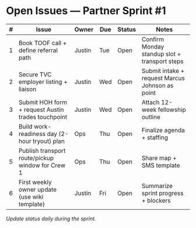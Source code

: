 # Open Issues — Partner Sprint #1

| # | Issue | Owner | Due | Status | Notes |
|---|-------|-------|-----|--------|-------|
| 1 | Book TOOF call + define referral path | Justin | Tue | Open | Confirm Monday standup slot + transport steps |
| 2 | Secure TVC employer listing + liaison | Justin | Wed | Open | Submit intake + request Marcus Johnson as point |
| 3 | Submit HOH form + request Austin trades touchpoint | Justin | Wed | Open | Attach 12-week fellowship outline |
| 4 | Build work-readiness day (2-hour tryout) plan | Ops | Thu | Open | Finalize agenda + staffing |
| 5 | Publish transport route/pickup window for Crew 1 | Ops | Thu | Open | Share map + SMS template |
| 6 | First weekly owner update (use wiki template) | Justin | Fri | Open | Summarize sprint progress + blockers |

_Update status daily during the sprint._
